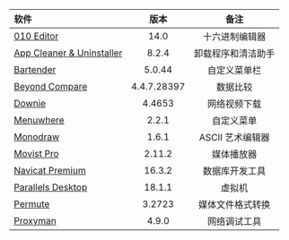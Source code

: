 | 软件                                                         |    版本     |        备注        |
| :----------------------------------------------------------- | :---------: | :----------------: |
| [010 Editor](https://github.com/testpatch/APP-macOS/releases/tag/010Editor) |    14.0     |   十六进制编辑器   |
| [App Cleaner & Uninstaller](https://github.com/testpatch/APP-macOS/releases/tag/AppCleaner%26Uninstaller) |    8.2.4    | 卸载程序和清洁助手 |
| [Bartender](https://github.com/testpatch/APP-macOS/releases/tag/Bartender) |   5.0.44    |    自定义菜单栏    |
| [Beyond Compare](https://github.com/testpatch/APP-macOS/releases/tag/BeyondCompare) | 4.4.7.28397 |      数据比较      |
| [Downie](https://github.com/testpatch/APP-macOS/releases/tag/Downie) |   4.4653    |    网络视频下载    |
| [Menuwhere](https://github.com/testpatch/APP-macOS/releases/tag/Menuwhere) |    2.2.1    |     自定义菜单     |
| [Monodraw](https://github.com/testpatch/APP-macOS/releases/tag/Monodraw) |    1.6.1    |  ASCII 艺术编辑器  |
| [Movist Pro](https://github.com/testpatch/APP-macOS/releases/tag/MovistPro) |   2.11.2    |     媒体播放器     |
| [Navicat Premium](https://github.com/testpatch/APP-macOS/releases/tag/NavicatPremium) |   16.3.2    |   数据库开发工具   |
| [Parallels Desktop](https://github.com/testpatch/APP-macOS/releases/tag/ParallelsDesktop) |   18.1.1    |       虚拟机       |
| [Permute](https://github.com/testpatch/APP-macOS/releases/tag/Permute) |   3.2723    |  媒体文件格式转换  |
| [Proxyman](https://github.com/testpatch/APP-macOS/releases/tag/Proxyman) |    4.9.0    |    网络调试工具    |

